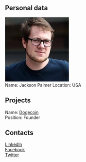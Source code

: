 ## Personal data
 ![Jackson Palmer photo](../people/photo/jackson_palmer.jpg)  
Name:  Jackson Palmer
Location: USA 
## Projects 
Name: [Dogecoin](../projects/dogecoin.md)  
Position: Founder
## Contacts
[LinkedIn](https://www.linkedin.com/in/jacksonpalmer/)  
[Facebook](https://www.facebook.com/ummjackson?ref=br_rs)  
[Twitter](https://twitter.com/ummjackson)  
